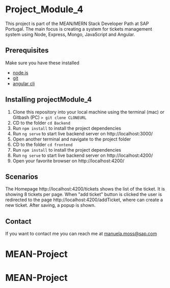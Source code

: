 # Project_Module_4
This project is part of the MEAN/MERN Stack Developer Path at SAP Portugal. The main focus is creating a system for tickets management system using Node, Express, Mongo, JavaScript and Angular. 

## Prerequisites 
Make sure you have these installed
   - [node.js](http://nodejs.org/)
   - [git](http://git-scm.com/)
   - [angular cli](https://cli.angular.io/)
   
## Installing projectModule_4
1. Clone this repository into your local machine using the terminal (mac) or Gitbash (PC) `> git clone CLONEURL`
2. CD to the folder `cd Backend`
4. Run `npm install` to install the project dependencies
5. Run `ng serve` to start live backend server on http://localhost:3000/
6. Open another terminal and navigate to the project folder
7. CD to the folder `cd frontend`
4. Run `npm install` to install the project dependencies
5. Run `ng serve` to start live backend server on http://localhost:4200/
6. Open your favorite browser on http://localhost:4200/

## Scenarios
The Homepage http://localhost:4200/tickets shows the list of the ticket. It is showing 8 tickets per page. When "add ticket" button is clicked the user is redirected to the page http://localhost:4200/addTicket, where can create a new ticket. After saving, a popup is shown.

## Contact
If you want to contact me you can reach me at manuela.moss@sap.com
# MEAN-Project
# MEAN-Project

